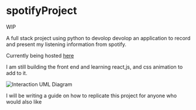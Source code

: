 # spotifyProject

WIP

A full stack project using python to devolop devolop an application to record and present my listening information from spotify. 

Currently being hosted [here](https://www.mazenmirza.com)

I am still building the front end and learning react,js, and css animation to add to it. 


![Interaction UML Diagram](https://lh3.googleusercontent.com/drive-viewer/AJc5JmTHyNXfCY1RM9MVtIbSTFBq8UOq-4t713W5_mJrSmQIkmgvscuoCl5d_2KXdxetgi4HraoapuQ=w1832-h1296)


I will be writing a guide on how to replicate this project for anyone who would also like 
